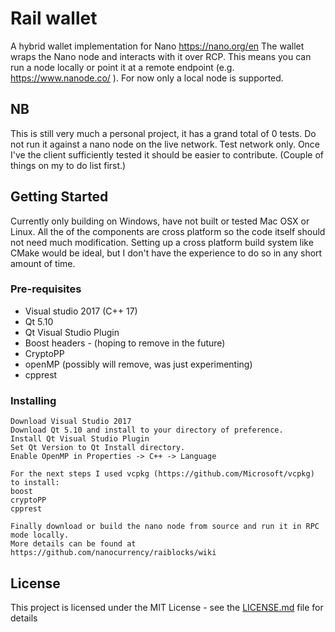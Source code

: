 # Rail wallet

A hybrid wallet implementation for  Nano https://nano.org/en
The wallet wraps the Nano node and interacts with it over RCP. 
This means you can run a node locally or point it at a remote endpoint (e.g. https://www.nanode.co/ ).
For now only a local node is supported.

## NB
This is still very much a personal project, it has a grand total of 0 tests.
Do not run it against a nano node on the live network. Test network only.
Once I've the client sufficiently tested it should be easier to contribute. (Couple of things on my to do list first.)

## Getting Started

Currently only building on Windows, have not built or tested Mac OSX or Linux.
All the of the components are cross platform so the code itself should not need much modification.
Setting up a cross platform build system like CMake would be ideal, but I don't have the experience to do so in any short amount of time.

### Pre-requisites

- Visual studio 2017 (C++ 17)
- Qt 5.10
- Qt Visual Studio Plugin
- Boost headers - (hoping to remove in the future)
- CryptoPP
- openMP (possibly will remove, was just experimenting)
- cpprest

### Installing

```
Download Visual Studio 2017
Download Qt 5.10 and install to your directory of preference.
Install Qt Visual Studio Plugin
Set Qt Version to Qt Install directory.
Enable OpenMP in Properties -> C++ -> Language

For the next steps I used vcpkg (https://github.com/Microsoft/vcpkg) to install:
boost
cryptoPP
cpprest

Finally download or build the nano node from source and run it in RPC mode locally.
More details can be found at https://github.com/nanocurrency/raiblocks/wiki
```

## License

This project is licensed under the MIT License - see the [LICENSE.md](LICENSE.md) file for details
